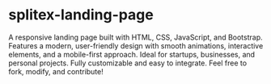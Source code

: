 # splitex-landing-page
A responsive landing page built with HTML, CSS, JavaScript, and Bootstrap. Features a modern, user-friendly design with smooth animations, interactive elements, and a mobile-first approach. Ideal for startups, businesses, and personal projects. Fully customizable and easy to integrate. Feel free to fork, modify, and contribute!
